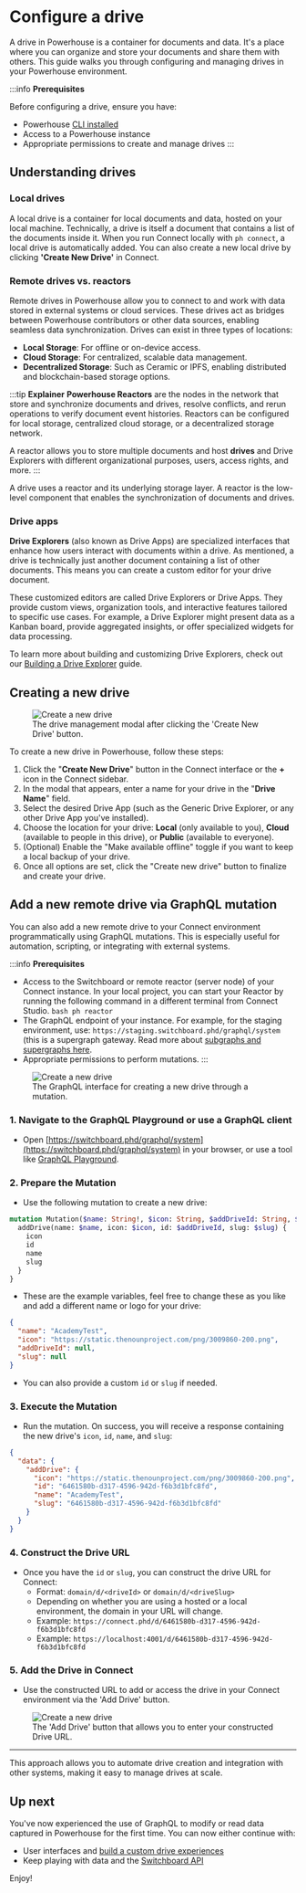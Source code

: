 # Configure a drive

A drive in Powerhouse is a container for documents and data. It's a place where you can organize and store your documents and share them with others. This guide walks you through configuring and managing drives in your Powerhouse environment.   

:::info **Prerequisites**

Before configuring a drive, ensure you have:
- Powerhouse [CLI installed](/academy/MasteryTrack/BuilderEnvironment/BuilderTools)
- Access to a Powerhouse instance
- Appropriate permissions to create and manage drives
:::

## Understanding drives

### Local drives

A local drive is a container for local documents and data, hosted on your local machine. Technically, a drive is itself a document that contains a list of the documents inside it. When you run Connect locally with `ph connect`, a local drive is automatically added. You can also create a new local drive by clicking **'Create New Drive'** in Connect.

### Remote drives vs. reactors 

Remote drives in Powerhouse allow you to connect to and work with data stored in external systems or cloud services. These drives act as bridges between Powerhouse contributors or other data sources, enabling seamless data synchronization. Drives can exist in three types of locations:

- **Local Storage**: For offline or on-device access.
- **Cloud Storage**: For centralized, scalable data management.
- **Decentralized Storage**: Such as Ceramic or IPFS, enabling distributed and blockchain-based storage options.

:::tip **Explainer**
**Powerhouse Reactors** are the nodes in the network that store and synchronize documents and drives, resolve conflicts, and rerun operations to verify document event histories. 
Reactors can be configured for local storage, centralized cloud storage, or a decentralized storage network. 

A reactor allows you to store multiple documents and host **drives** and Drive Explorers with different organizational purposes, users, access rights, and more.
:::

A drive uses a reactor and its underlying storage layer. A reactor is the low-level component that enables the synchronization of documents and drives. 

### Drive apps 

**Drive Explorers** (also known as Drive Apps) are specialized interfaces that enhance how users interact with documents within a drive. As mentioned, a drive is technically just another document containing a list of other documents. This means you can create a custom editor for your drive document. 

These customized editors are called Drive Explorers or Drive Apps. They provide custom views, organization tools, and interactive features tailored to specific use cases. For example, a Drive Explorer might present data as a Kanban board, provide aggregated insights, or offer specialized widgets for data processing. 

To learn more about building and customizing Drive Explorers, check out our [Building a Drive Explorer](/academy/MasteryTrack/BuildingUserExperiences/BuildingADriveExplorer) guide.


## Creating a new drive

<figure className="image-container">
  <img src={require("./images/CreateDrive.png").default} alt="Create a new drive" />
  <figcaption>The drive management modal after clicking the 'Create New Drive' button.</figcaption>
</figure>

To create a new drive in Powerhouse, follow these steps:
1. Click the "**Create New Drive**" button in the Connect interface or the **+** icon in the Connect sidebar. 
2. In the modal that appears, enter a name for your drive in the "**Drive Name**" field.
3. Select the desired Drive App (such as the Generic Drive Explorer, or any other Drive App you've installed).
4. Choose the location for your drive: **Local** (only available to you), **Cloud** (available to people in this drive), or **Public** (available to everyone).
5. (Optional) Enable the "Make available offline" toggle if you want to keep a local backup of your drive.
6. Once all options are set, click the "Create new drive" button to finalize and create your drive.

## Add a new remote drive via GraphQL mutation

You can also add a new remote drive to your Connect environment programmatically using GraphQL mutations. This is especially useful for automation, scripting, or integrating with external systems.

:::info **Prerequisites**
- Access to the Switchboard or remote reactor (server node) of your Connect instance. In your local project, you can start your Reactor by running the following command in a different terminal from Connect Studio. 
  `bash
  ph reactor
  `
- The GraphQL endpoint of your instance. For example, for the staging environment, use: `https://staging.switchboard.phd/graphql/system` (this is a supergraph gateway. Read more about [subgraphs and supergraphs here](/academy/MasteryTrack/WorkWithData/UsingSubgraphs).
- Appropriate permissions to perform mutations.
:::

<figure className="image-container">
  <img src={require("./images/CreateNewDrive.png").default} alt="Create a new drive" />
  <figcaption>The GraphQL interface for creating a new drive through a mutation.</figcaption>
</figure>

### 1. **Navigate to the GraphQL Playground or use a GraphQL client**
   - Open [https://switchboard.phd/graphql/system](https://switchboard.phd/graphql/system) in your browser, or use a tool like [GraphQL Playground](https://www.apollographql.com/docs/apollo-server/testing/graphql-playground/).

### 2. **Prepare the Mutation**
   - Use the following mutation to create a new drive:

   ```graphql title="Create Drive Mutation"
   mutation Mutation($name: String!, $icon: String, $addDriveId: String, $slug: String) {
     addDrive(name: $name, icon: $icon, id: $addDriveId, slug: $slug) {
       icon
       id
       name
       slug
     }
   }
   ```

   - These are the example variables, feel free to change these as you like and add a different name or logo for your drive:
   ```json title="Example Variables"
   {
     "name": "AcademyTest",
     "icon": "https://static.thenounproject.com/png/3009860-200.png",
     "addDriveId": null,
     "slug": null
   }
   ```
   - You can also provide a custom `id` or `slug` if needed.

### 3. **Execute the Mutation**
   - Run the mutation. On success, you will receive a response containing the new drive's `icon`, `id`, `name`, and `slug`:

   ```json title="Successful Response"
   {
     "data": {
       "addDrive": {
         "icon": "https://static.thenounproject.com/png/3009860-200.png",
         "id": "6461580b-d317-4596-942d-f6b3d1bfc8fd",
         "name": "AcademyTest",
         "slug": "6461580b-d317-4596-942d-f6b3d1bfc8fd"
       }
     }
   }
   ```

### 4. **Construct the Drive URL**
   - Once you have the `id` or `slug`, you can construct the drive URL for Connect:
     - Format: `domain/d/<driveId>` or `domain/d/<driveSlug>` 
     - Depending on whether you are using a hosted or a local environment, the domain in your URL will change.
     - Example: `https://connect.phd/d/6461580b-d317-4596-942d-f6b3d1bfc8fd`
     - Example: `https://localhost:4001/d/6461580b-d317-4596-942d-f6b3d1bfc8fd`

### 5. **Add the Drive in Connect**
   - Use the constructed URL to add or access the drive in your Connect environment via the 'Add Drive' button. 

<figure className="image-container">
  <img src={require("./images/AddDrive.png").default} alt="Create a new drive" />
  <figcaption>The 'Add Drive' button that allows you to enter your constructed Drive URL.</figcaption>
</figure>

---

This approach allows you to automate drive creation and integration with other systems, making it easy to manage drives at scale.

## Up next 

You've now experienced the use of GraphQL to modify or read data captured in Powerhouse for the first time. 
You can now either continue with:
- User interfaces and [build a custom drive experiences](/academy/MasteryTrack/BuildingUserExperiences/BuildingADriveExplorer) 
- Keep playing with data and the [Switchboard API](/academy/MasteryTrack/WorkWithData/UsingTheAPI)

Enjoy!
